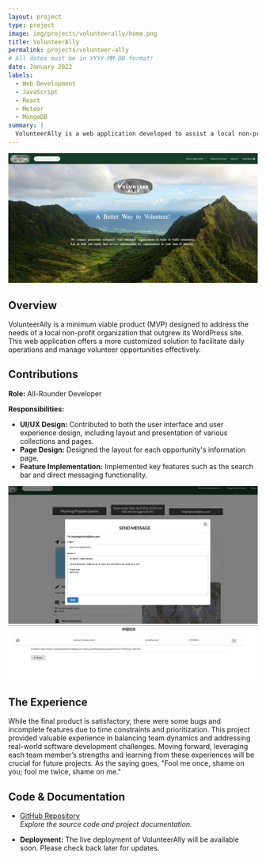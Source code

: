```yaml
---
layout: project
type: project
image: img/projects/volunteerally/home.png
title: VolunteerAlly
permalink: projects/volunteer-ally
# All dates must be in YYYY-MM-DD format!
date: January 2022
labels:
  - Web Development
  - JavaScript
  - React
  - Meteor
  - MongoDB
summary: |
  VolunteerAlly is a web application developed to assist a local non-profit organization in transitioning from their outdated WordPress site to a more functional and tailored solution. Created as part of a team project for Software Engineering II, the app streamlines daily operations and enhances user engagement.
---
```


<img class="img-fluid" src="../img/projects/volunteerally/home.png" alt="VolunteerAlly Home Page">

## Overview

VolunteerAlly is a minimum viable product (MVP) designed to address the needs of a local non-profit organization that outgrew its WordPress site. This web application offers a more customized solution to facilitate daily operations and manage volunteer opportunities effectively.

## Contributions

**Role:** All-Rounder Developer

**Responsibilities:**
- **UI/UX Design:** Contributed to both the user interface and user experience design, including layout and presentation of various collections and pages.
- **Page Design:** Designed the layout for each opportunity's information page.
- **Feature Implementation:** Implemented key features such as the search bar and direct messaging functionality.

<img class="img-fluid" src="../img/projects/volunteerally/sending_msg.png" alt="Sending Message Feature">
<img class="img-fluid" src="../img/projects/volunteerally/receiving_msg.png" alt="Receiving Message Feature">

## The Experience

While the final product is satisfactory, there were some bugs and incomplete features due to time constraints and prioritization. This project provided valuable experience in balancing team dynamics and addressing real-world software development challenges. Moving forward, leveraging each team member’s strengths and learning from these experiences will be crucial for future projects. As the saying goes, "Fool me once, shame on you; fool me twice, shame on me."

## Code & Documentation
- [GitHub Repository](https://github.com/justin-loi/volunteerally)  
  *Explore the source code and project documentation.*

- **Deployment:** The live deployment of VolunteerAlly will be available soon. Please check back later for updates.